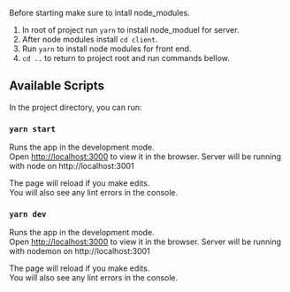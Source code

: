 
Before starting make sure to intall node_modules. <br />
1. In root of project run `yarn` to install node_moduel for server.
2. After node modules install `cd client`.
3. Run `yarn` to install node modules for front end.
4. `cd ..` to return to project root and run commands bellow.

## Available Scripts

In the project directory, you can run:

### `yarn start`

Runs the app in the development mode.<br />
Open [http://localhost:3000](http://localhost:3000) to view it in the browser.
Server will be running with node on http://localhost:3001

The page will reload if you make edits.<br />
You will also see any lint errors in the console.

### `yarn dev`

Runs the app in the development mode.<br />
Open [http://localhost:3000](http://localhost:3000) to view it in the browser.
Server will be running with nodemon on http://localhost:3001

The page will reload if you make edits.<br />
You will also see any lint errors in the console.

